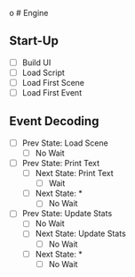 o	# Engine

## Start-Up

 - [ ] Build UI
 - [ ] Load Script
 - [ ] Load First Scene
 - [ ] Load First Event

## Event Decoding
 - [ ] Prev State: Load Scene
    - [ ] No Wait
 - [ ] Prev State: Print Text
    - [ ] Next State: Print Text
        - [ ] Wait
    - [ ] Next State: *
        - [ ] No Wait
 - [ ] Prev State: Update Stats
    - [ ] No Wait
    - [ ] Next State: Update Stats
        - [ ] No Wait
    - [ ] Next State: *
        - [ ] No Wait